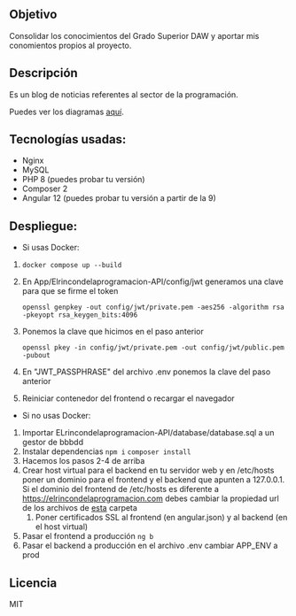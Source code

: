 ## Objetivo
Consolidar los conocimientos del Grado Superior DAW y aportar mis conomientos propios
al proyecto.

## Descripción
Es un blog de noticias referentes al sector de la programación.

Puedes ver los diagramas [aquí](https://github.com/Pacorb94/ProyectoDAW/blob/master/Diagramas/).

## Tecnologías usadas:
* Nginx 
* MySQL
* PHP 8 (puedes probar tu versión)
* Composer 2
* Angular 12 (puedes probar tu versión a partir de la 9)

## Despliegue:
* Si usas Docker:
 1.     docker compose up --build
 2. En App/Elrincondelaprogramacion-API/config/jwt generamos una clave para que se firme el token 

        openssl genpkey -out config/jwt/private.pem -aes256 -algorithm rsa -pkeyopt rsa_keygen_bits:4096

 3. Ponemos la clave que hicimos en el paso anterior 
    
        openssl pkey -in config/jwt/private.pem -out config/jwt/public.pem -pubout

 4. En "JWT_PASSPHRASE" del archivo .env ponemos la clave del paso anterior
 5. Reiniciar contenedor del frontend o recargar el navegador

* Si no usas Docker:
 1. Importar ELrincondelaprogramacion-API/database/database.sql a un gestor de bbbdd
 2. Instalar dependencias `npm i` `composer install`
 3. Hacemos los pasos 2-4 de arriba
 4. Crear host virtual para el backend en tu servidor web y en /etc/hosts poner un dominio para el frontend y el backend que apunten a 127.0.0.1. Si el dominio del frontend de /etc/hosts es diferente a https://elrincondelaprogramacion.com debes cambiar la propiedad url de los archivos de [esta](https://github.com/Pacorb94/ProyectoDAW/blob/master/App/Elrincondelaprogramacion/src/environments/) carpeta
      1. Poner certificados SSL al frontend (en angular.json) y al backend (en el host virtual) 
 5. Pasar el frontend a producción  `ng b`
 6. Pasar el backend a producción en el archivo .env cambiar APP_ENV a prod

## Licencia
MIT